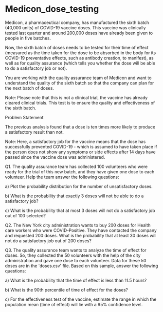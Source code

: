 # Medicon_dose_testing

Medicon, a pharmaceutical company, has manufactured the sixth batch (40,000 units) of COVID-19 vaccine doses. This vaccine was clinically tested last quarter and around 200,000 doses have already been given to people in five batches.

Now, the sixth batch of doses needs to be tested for their time of effect (measured as the time taken for the dose to be absorbed in the body for its COVID-19 preventative effects, such as antibody creation, to manifest), as well as for quality assurance (which tells you whether the dose will be able to do a satisfactory job or not).

You are working with the quality assurance team of Medicon and want to understand the quality of the sixth batch so that the company can plan for the next batch of doses.

Note: Please note that this is not a clinical trial, the vaccine has already cleared clinical trials. This test is to ensure the quality and effectiveness of the sixth batch.

Problem Statement

The previous analysis found that a dose is ten times more likely to produce a satisfactory result than not.


Note: Here, a satisfactory job for the vaccine means that the dose has successfully prevented COVID-19 - which is assumed to have taken place if the person does not show any symptoms or side effects after 14 days have passed since the vaccine dose was administered.


Q1. The quality assurance team has collected 100 volunteers who were ready for the trial of this new batch, and they have given one dose to each volunteer. Help the team answer the following questions:

a) Plot the probability distribution for the number of unsatisfactory doses.

b) What is the probability that exactly 3 doses will not be able to do a satisfactory job?

c) What is the probability that at most 3 doses will not do a satisfactory job out of 100 selected?


Q2. The New York city administration wants to buy 200 doses for Health care workers who were COVID-Positive. They have contacted the company and requested 200 doses. What is the probability that at least 30 doses will not do a satisfactory job out of 200 doses?


Q3. The quality assurance team wants to analyze the time of effect for doses. So, they collected the 50 volunteers with the help of the city administration and gave one dose to each volunteer. Data for these 50 doses are in the 'doses.csv' file. Based on this sample, answer the following questions:

a) What is the probability that the time of effect is less than 11.5 hours?

b) What is the 90th percentile of time of effect for the doses?

c) For the effectiveness test of the vaccine, estimate the range in which the population mean (time of effect) will lie with a 95% confidence level.
